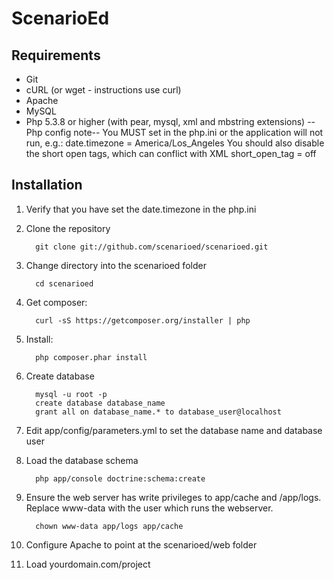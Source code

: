 ScenarioEd
==========

Requirements
------------

 * Git
 * cURL (or wget - instructions use curl)
 * Apache
 * MySQL
 * Php 5.3.8 or higher (with pear, mysql, xml and mbstring extensions)
   --Php config note-- 
   You MUST set in the php.ini or the application will not run, e.g.:
     date.timezone = America/Los_Angeles
   You should also disable the short open tags, which can conflict with XML
     short_open_tag = off 



Installation
------------

1. Verify that you have set the date.timezone in the php.ini

2. Clone the repository

         git clone git://github.com/scenarioed/scenarioed.git

3. Change directory into the scenarioed folder

         cd scenarioed

4. Get composer: 

         curl -sS https://getcomposer.org/installer | php

5. Install: 

         php composer.phar install

6. Create database

         mysql -u root -p
         create database database_name
         grant all on database_name.* to database_user@localhost

7. Edit app/config/parameters.yml to set the database name and database user

8. Load the database schema

         php app/console doctrine:schema:create

9. Ensure the web server has write privileges to app/cache and /app/logs. Replace www-data with the user which runs the webserver.

         chown www-data app/logs app/cache

10. Configure Apache to point at the scenarioed/web folder

11. Load yourdomain.com/project
